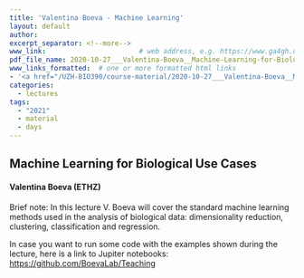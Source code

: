 ```yaml
---
title: 'Valentina Boeva - Machine Learning'
layout: default
author:
excerpt_separator: <!--more-->
www_link: 						# web address, e.g. https://www.ga4gh.org; auto-linked
pdf_file_name: 2020-10-27___Valentina-Boeva__Machine-Learning-for-Biological-Use-Cases__UZH-BIO390-HS20-lecture-07.pdf
www_links_formatted:  # one or more formatted html links
- '<a href="/UZH-BIO390/course-material/2020-10-27___Valentina-Boeva__Machine-Learning-for-Biological-Use-Cases__UZH-BIO390-HS20-lecture-07.pdf" target="_blank">[2020 lecture slides]</a>'
categories:
  - lectures
tags:
  - "2021"
  - material
  - days
---
```


## Machine Learning for Biological Use Cases
#### Valentina Boeva (ETHZ)

Brief note: In this lecture V. Boeva will cover the standard machine learning methods used in the analysis of biological data: dimensionality reduction, clustering, classification and regression.

<!--more-->

In case you want to run some code with the examples shown during the lecture, here is a link to Jupiter notebooks: <https://github.com/BoevaLab/Teaching>
